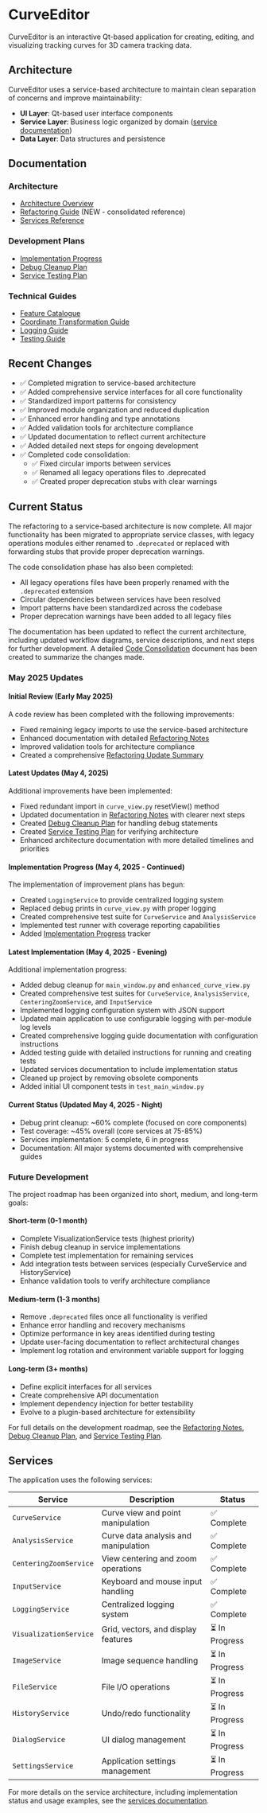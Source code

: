 # CurveEditor

CurveEditor is an interactive Qt-based application for creating, editing, and visualizing tracking curves for 3D camera tracking data.

## Architecture

CurveEditor uses a service-based architecture to maintain clean separation of concerns and improve maintainability:

- **UI Layer**: Qt-based user interface components
- **Service Layer**: Business logic organized by domain ([service documentation](services/README.md))
- **Data Layer**: Data structures and persistence

## Documentation

### Architecture
- [Architecture Overview](docs/architecture.md)
- [Refactoring Guide](docs/refactoring_guide.md) (NEW - consolidated reference)
- [Services Reference](services/README.md)

### Development Plans
- [Implementation Progress](docs/implementation_progress.md)
- [Debug Cleanup Plan](docs/debug_cleanup_plan.md)
- [Service Testing Plan](docs/service_testing_plan.md)

### Technical Guides
- [Feature Catalogue](docs/features.md)
- [Coordinate Transformation Guide](docs/coordinate_transformation_guide.md)
- [Logging Guide](docs/logging_guide.md)
- [Testing Guide](docs/testing_guide.md)

## Recent Changes

- ✅ Completed migration to service-based architecture
- ✅ Added comprehensive service interfaces for all core functionality
- ✅ Standardized import patterns for consistency
- ✅ Improved module organization and reduced duplication
- ✅ Enhanced error handling and type annotations
- ✅ Added validation tools for architecture compliance
- ✅ Updated documentation to reflect current architecture
- ✅ Added detailed next steps for ongoing development
- ✅ Completed code consolidation:
  - ✅ Fixed circular imports between services
  - ✅ Renamed all legacy operations files to .deprecated
  - ✅ Created proper deprecation stubs with clear warnings

## Current Status

The refactoring to a service-based architecture is now complete. All major functionality has been migrated to appropriate service classes, with legacy operations modules either renamed to `.deprecated` or replaced with forwarding stubs that provide proper deprecation warnings.

The code consolidation phase has also been completed:
- All legacy operations files have been properly renamed with the `.deprecated` extension
- Circular dependencies between services have been resolved
- Import patterns have been standardized across the codebase
- Proper deprecation warnings have been added to all legacy files

The documentation has been updated to reflect the current architecture, including updated workflow diagrams, service descriptions, and next steps for further development. A detailed [Code Consolidation](docs/code_consolidation.md) document has been created to summarize the changes made.

### May 2025 Updates

#### Initial Review (Early May 2025)
A code review has been completed with the following improvements:
- Fixed remaining legacy imports to use the service-based architecture
- Enhanced documentation with detailed [Refactoring Notes](docs/refactoring_notes.md)
- Improved validation tools for architecture compliance
- Created a comprehensive [Refactoring Update Summary](refactoring_update_summary.md)

#### Latest Updates (May 4, 2025)
Additional improvements have been implemented:
- Fixed redundant import in `curve_view.py` resetView() method
- Updated documentation in [Refactoring Notes](docs/refactoring_notes.md) with clearer next steps
- Created [Debug Cleanup Plan](docs/debug_cleanup_plan.md) for handling debug statements
- Created [Service Testing Plan](docs/service_testing_plan.md) for verifying architecture
- Enhanced architecture documentation with more detailed timelines and priorities

#### Implementation Progress (May 4, 2025 - Continued)
The implementation of improvement plans has begun:
- Created `LoggingService` to provide centralized logging system
- Replaced debug prints in `curve_view.py` with proper logging
- Created comprehensive test suite for `CurveService` and `AnalysisService`
- Implemented test runner with coverage reporting capabilities
- Added [Implementation Progress](docs/implementation_progress.md) tracker

#### Latest Implementation (May 4, 2025 - Evening)
Additional implementation progress:
- Added debug cleanup for `main_window.py` and `enhanced_curve_view.py`
- Created comprehensive test suites for `CurveService`, `AnalysisService`, `CenteringZoomService`, and `InputService`
- Implemented logging configuration system with JSON support
- Updated main application to use configurable logging with per-module log levels
- Created comprehensive logging guide documentation with configuration instructions
- Added testing guide with detailed instructions for running and creating tests
- Updated services documentation to include implementation status
- Cleaned up project by removing obsolete components
- Added initial UI component tests in `test_main_window.py`

#### Current Status (Updated May 4, 2025 - Night)
- Debug print cleanup: ~60% complete (focused on core components)
- Test coverage: ~45% overall (core services at 75-85%)
- Services implementation: 5 complete, 6 in progress
- Documentation: All major systems documented with comprehensive guides

### Future Development

The project roadmap has been organized into short, medium, and long-term goals:

#### Short-term (0-1 month)
- Complete VisualizationService tests (highest priority)
- Finish debug cleanup in service implementations
- Complete test implementation for remaining services
- Add integration tests between services (especially CurveService and HistoryService)
- Enhance validation tools to verify architecture compliance

#### Medium-term (1-3 months)
- Remove `.deprecated` files once all functionality is verified
- Enhance error handling and recovery mechanisms
- Optimize performance in key areas identified during testing
- Update user-facing documentation to reflect architectural changes
- Implement log rotation and environment variable support for logging

#### Long-term (3+ months)
- Define explicit interfaces for all services
- Create comprehensive API documentation
- Implement dependency injection for better testability
- Evolve to a plugin-based architecture for extensibility

For full details on the development roadmap, see the [Refactoring Notes](docs/refactoring_notes.md), [Debug Cleanup Plan](docs/debug_cleanup_plan.md), and [Service Testing Plan](docs/service_testing_plan.md).

## Services

The application uses the following services:

| Service | Description | Status |
|---------|-------------|--------|
| `CurveService` | Curve view and point manipulation | ✅ Complete |
| `AnalysisService` | Curve data analysis and manipulation | ✅ Complete |
| `CenteringZoomService` | View centering and zoom operations | ✅ Complete |
| `InputService` | Keyboard and mouse input handling | ✅ Complete |
| `LoggingService` | Centralized logging system | ✅ Complete |
| `VisualizationService` | Grid, vectors, and display features | ⏳ In Progress |
| `ImageService` | Image sequence handling | ⏳ In Progress |
| `FileService` | File I/O operations | ⏳ In Progress |
| `HistoryService` | Undo/redo functionality | ⏳ In Progress |
| `DialogService` | UI dialog management | ⏳ In Progress |
| `SettingsService` | Application settings management | ⏳ In Progress |

For more details on the service architecture, including implementation status and usage examples, see the [services documentation](services/README.md).
